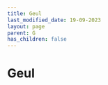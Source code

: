 ```yaml
---
title: Geul
last_modified_date: 19-09-2023
layout: page
parent: G
has_children: false
---
```


Geul
====

